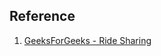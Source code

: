 ## Reference

1. [GeeksForGeeks - Ride Sharing](https://www.geeksforgeeks.org/flipkart-machine-coding-round-experience/)
